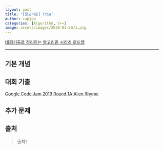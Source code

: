 ```yaml
---
layout: post
title: "[알고리즘] Trie"
author: cupjoo
categories: [Algorithm, C++]
image: assets/images/2020-01-29/1.png
---
```


[대회기출로 정리하는 알고리즘 시리즈 로드맵](https://cupjoo.github.io/대회기출로-정리하는-알고리즘-시리즈-로드맵)

---

## 기본 개념

## 대회 기출

[Google Code Jam 2019 Round 1A Alien Rhyme](https://codingcompetitions.withgoogle.com/codejam/round/0000000000051635/0000000000104e05)

## 추가 문제

## 출처

> 출처1
